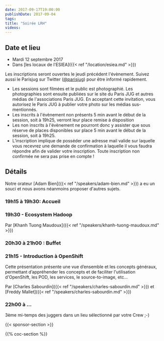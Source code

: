 ```yaml
---
date: 2017-09-17T19:00:00
publishDate: 2017-09-04
tags:
title: "Soirée LRH"
videos:
---
```


## Date et lieu

- Mardi 12 septembre 2017
- Dans [les locaux de l'ESIEA]({{< ref "/location/esiea.md" >}})

Les inscriptions seront ouvertes le jeudi précédent l'évènement. Suivez aussi le Parisjug sur Twitter ([@parisjug](https://twitter.com/parisjug)) pour être informé rapidement.
- Les sessions sont filmées et le public est photographié. Les photographies sont ensuite publiées sur le site du Paris JUG et autres médias de l'associations Paris JUG. En acceptant cette invitation, vous autorisez le Paris JUG à publier votre photo sur les médias sus-mentionnés.
- Les inscrits à l'évènement non présents 5 min avant le début de la session, soit à 19h25, verront leur place remise à disposition
- Les non inscrits à l'évènement ne pourront donc y assister que sous réserve de places disponibles sur place 5 min avant le début de la session, soit à 19h25.
- L’inscription implique de posséder une adresse mail valide sur laquelle vous recevrez une demande de confirmation à laquelle il vous faudra répondre afin de valider votre inscription. Toute inscription non confirmée ne sera pas prise en compte !


## Détails

Notre orateur [Adam Bien]({{< ref "/speakers/adam-bien.md" >}}) a eu un souci et nous avons néanmoins proposer d'autres sujets.

### 19h15 à 19h30: Accueil

### 19h30 - Ecosystem Hadoop


Par [Khanh Tuong Maudoux]({{< ref "/speakers/khanh-tuong-maudoux.md" >}})

### 20h30 à 21h00 : Buffet


### 21h15 - Introduction à OpenShift

Cette présentation présente une vue d’ensemble et les concepts généraux, permettant d’appréhender les concepts et de faciliter l'utilisation d'OpenShift, les POD, les services, le source-to-image, etc...

Par [Charles Sabourdin]({{< ref "/speakers/charles-sabourdin.md" >}}) et [Freddy Mallet]({{< ref "/speakers/charles-sabourdin.md" >}})


### 22h00 à ...

3ème mi-temps des juggers dans un lieu sélectionné par votre Crew ;-)

{{< sponsor-section >}}

{{% coc-section %}}
